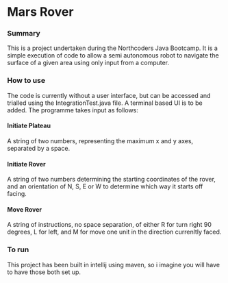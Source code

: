 # Mars Rover
### Summary
This is a project undertaken during the Northcoders Java Bootcamp. It is a simple execution of code to allow a semi autonomous robot to navigate the surface of a given area using only input from a computer.

### How to use
The code is currently without a user interface, but can be accessed and trialled using the IntegrationTest.java file. A terminal based UI is to be added. The programme takes input as follows:

#### Initiate Plateau
A string of two numbers, representing the maximum x and y axes, separated by a space.
#### Initiate Rover
A string of two numbers determining the starting coordinates of the rover, and an orientation of N, S, E or W to determine which way it starts off facing.
#### Move Rover
A string of instructions, no space separation, of either R for turn right 90 degrees, L for left, and M for move one unit in the direction currenltly faced.

### To run
This project has been built in intellij using maven, so i imagine you will have to have those both set up. 

